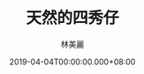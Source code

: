 ---
issue: 320
title: 天然的四秀仔
author: 林美麗
date: 2019-04-04T00:00:00.000+08:00
topic: 懷想
difficulty: 2
wikidata: Q98095755
wikidata_link: https://www.wikidata.org/wiki/Q98095755
---